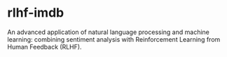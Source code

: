 # rlhf-imdb
An advanced application of natural language processing and machine learning: combining sentiment analysis with Reinforcement Learning from Human Feedback (RLHF).

